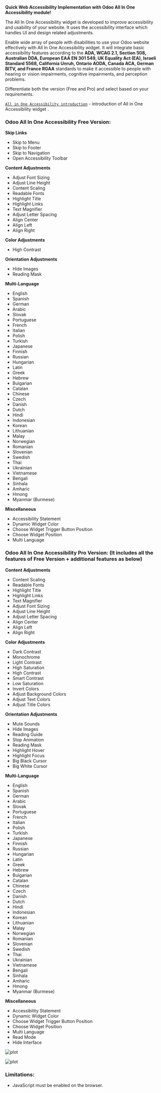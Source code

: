 **Quick Web Accessibility Implementation with Odoo All In One Accessibility module!**

The All In One Accessibility widget is developed to improve accessibility and usability of your website. It uses the accessibility interface which handles UI and design related adjustments.

Enable wide array of people with disabilities to use your Odoo website effectively with All In One Accessibility widget. It will integrate basic accessibility features according to the **ADA, WCAG 2.1, Section 508, Australian DDA, European EAA EN 301 549, UK Equality Act (EA), Israeli Standard 5568, California Unruh, Ontario AODA, Canada ACA, German BITV, and France RGAA** standards to make it accessible to people with hearing or vision impairments, cognitive impairments, and perception problems.

Differentiate both the version (Free and Pro) and select based on your requirements.

[`All in One Accessibility introduction`](https://www.youtube.com/watch?v=PPQMWSzroAA) - introduction of All in One Accessibility widget .

### Odoo All In One Accessibility Free Version:

**Skip Links**

*   Skip to Menu
*   Skip to Footer
*   Skip to Navigation
*   Open Accessibility Toolbar

**Content Adjustments**

*   Adjust Font Sizing
*   Adjust Line Height
*   Content Scaling
*   Readable Fonts
*   Highlight Title
*   Highlight Links
*   Text Magnifier
*   Adjust Letter Spacing
*   Align Center
*   Align Left
*   Align Right

**Color Adjustments**

*   High Contrast

**Orientation Adjustments**

*   Hide Images
*   Reading Mask

**Multi-Language**

*   English
*   Spanish
*   German
*   Arabic
*   Slovak
*   Portuguese
*   French
*   Italian
*   Polish
*   Turkish
*   Japanese
*   Finnish
*   Russian
*   Hungarian
*   Latin
*   Greek
*   Hebrew
*   Bulgarian
*   Catalan
*   Chinese
*   Czech
*   Danish
*   Dutch
*   Hindi
*   Indonesian
*   Korean
*   Lithuanian
*   Malay
*   Norwegian
*   Romanian
*   Slovenian
*   Swedish
*   Thai
*   Ukrainian
*   Vietnamese
*   Bengali
*   Sinhala
*   Amharic
*   Hmong
*   Myanmar (Burmese)

**Miscellaneous**

*   Accessibility Statement
*   Dynamic Widget Color
*   Choose Widget Trigger Button Position
*   Choose Widget Position
*   Multi Language

  

### Odoo All In One Accessibility Pro Version: (It includes all the features of Free Version + additional features as below)

**Content Adjustments**

*   Content Scaling
*   Readable Fonts
*   Highlight Title
*   Highlight Links
*   Text Magnifier
*   Adjust Font Sizing
*   Adjust Line Height
*   Adjust Letter Spacing
*   Align Center
*   Align Left
*   Align Right

**Color Adjustments**

*   Dark Contrast
*   Monochrome
*   Light Contrast
*   High Saturation
*   High Contrast
*   Smart Contrast
*   Low Saturation
*   Invert Colors
*   Adjust Background Colors
*   Adjust Text Colors
*   Adjust Title Colors

**Orientation Adjustments**

*   Mute Sounds
*   Hide Images
*   Reading Guide
*   Stop Animation
*   Reading Mask
*   Highlight Hover
*   Highlight Focus
*   Big Black Cursor
*   Big White Cursor

**Multi-Language**

*   English
*   Spanish
*   German
*   Arabic
*   Slovak
*   Portuguese
*   French
*   Italian
*   Polish
*   Turkish
*   Japanese
*   Finnish
*   Russian
*   Hungarian
*   Latin
*   Greek
*   Hebrew
*   Bulgarian
*   Catalan
*   Chinese
*   Czech
*   Danish
*   Dutch
*   Hindi
*   Indonesian
*   Korean
*   Lithuanian
*   Malay
*   Norwegian
*   Romanian
*   Slovenian
*   Swedish
*   Thai
*   Ukrainian
*   Vietnamese
*   Bengali
*   Sinhala
*   Amharic
*   Hmong
*   Myanmar (Burmese)

**Miscellaneous**

*   Accessibility Statement
*   Dynamic Widget Color
*   Choose Widget Trigger Button Position
*   Choose Widget Position
*   Multi Language
*   Read Mode
*   Hide Interface

![plot](Odoo-allinoneaccessibilitypro/image/first.png)

![plot](Odoo-allinoneaccessibilitypro/image/second.png)

### Limitations:

*   JavaScript must be enabled on the browser.
